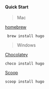 #### Quick Start

> Mac

[homebrew](https://brew.sh/index_zh-tw)
```
 brew install hugo
```

> Windows

[Chocolatey](https://chocolatey.org/)
```
choco install hugo
```
[Scoop](https://scoop.sh/)
```
scoop install hugo
```




